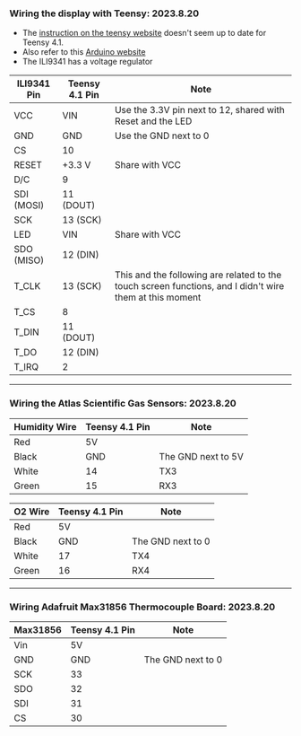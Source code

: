 ### Wiring the display with Teensy: 2023.8.20

- The [instruction on the teensy website](https://www.pjrc.com/store/display_ili9341_touch.html) doesn't seem up to date for Teensy 4.1.
- Also refer to this [Arduino website](https://simple-circuit.com/interfacing-arduino-ili9341-tft-display/)
- The ILI9341 has a voltage regulator

| ILI9341 Pin | Teensy 4.1 Pin | Note                        |
| ----------- | -------------- | --------------------------- |
| VCC         | VIN            | Use the 3.3V pin next to 12, shared with Reset and the LED |
| GND         | GND            | Use the GND next to 0       |
| CS          | 10             |                             |
| RESET       | +3.3 V         | Share with VCC              |
| D/C         | 9              |                             |
| SDI (MOSI)  | 11 (DOUT)      |                             |
| SCK         | 13 (SCK)       |                             |
| LED         | VIN            | Share with VCC              |
| SDO (MISO)  | 12 (DIN)       |                             |
| T_CLK       | 13 (SCK)       | This and the following are related to the touch screen functions, and I didn't wire them at this moment |
| T_CS        | 8              |                             |
| T_DIN       | 11 (DOUT)      |                             |
| T_DO        | 12 (DIN)       |                             |
| T_IRQ       | 2              |

-----------------------------------------------------------------

### Wiring the Atlas Scientific Gas Sensors: 2023.8.20

| Humidity Wire | Teensy 4.1 Pin | Note   |
| ------------- | -------------- | ------ |
| Red           | 5V             |        |
| Black         | GND            | The GND next to 5V |
| White         | 14             | TX3    |
| Green         | 15             | RX3    |

| O2 Wire       | Teensy 4.1 Pin | Note   |
| ------------- | -------------- | ------ |
| Red           | 5V             |        |
| Black         | GND            | The GND next to 0 |
| White         | 17             | TX4    |
| Green         | 16             | RX4    |

-----------------------------------------------------------------

### Wiring Adafruit Max31856 Thermocouple Board: 2023.8.20

| Max31856    | Teensy 4.1 Pin | Note                        |
| ----------- | -------------- | --------------------------- |
| Vin         | 5V             |                             |
| GND         | GND            | The GND next to 0           |
| SCK         | 33             |                             |
| SDO         | 32             |                             |
| SDI         | 31             |                             |
| CS          | 30             |                             |

